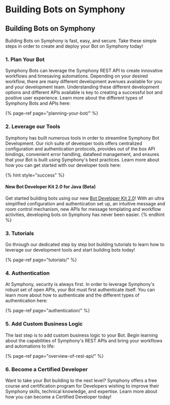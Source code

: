 # Building Bots on Symphony

## Building Bots on Symphony

Building Bots on Symphony is fast, easy, and secure. Take these simple steps in order to create and deploy your Bot on Symphony today!

### 1. Plan Your Bot

Symphony Bots can leverage the Symphony REST API to create innovative workflows and timesaving automations. Depending on your desired workflow, there are many different development avenues available for you and your development team. Understanding these different development options and different APIs available is key to creating a successful bot and positive user experience. Learn more about the different types of Symphony Bots and APIs here:

{% page-ref page="planning-your-bot/" %}

### 2. Leverage our Tools

Symphony has built numerous tools in order to streamline Symphony Bot Development. Our rich suite of developer tools offers centralized configuration and authentication protocols, provides out of the box API bindings, convenient error handling, datafeed management, and ensures that your Bot is built using Symphony's best practices. Learn more about how you can get started with our developer tools here:

{% hint style="success" %}
#### New Bot Developer Kit 2.0 for Java \(Beta\)

Get started building bots using our new [Bot Developer Kit 2.0](../developer-tools/developer-tools/bdk-2.0/)! With an ultra simplified configuration and authentication set up, an intuitive message and room control mechanism, new APIs for message templating and workflow activities, developing bots on Symphony has never been easier.
{% endhint %}

### 3.  Tutorials

Go through our dedicated step by step bot building tutorials to learn how to leverage our development tools and start building bots today!

{% page-ref page="tutorials/" %}

### 4.  Authentication

At Symphony, security is always first. In order to leverage Symphony's robust set of open APIs, your Bot must first authenticate itself. You can learn more about how to authenticate and the different types of authentication here:

{% page-ref page="authentication/" %}

### 5.  Add Custom Business Logic

The last step is to add custom business logic to your Bot. Begin learning about the capabilities of Symphony's REST APIs and bring your workflows and automations to life:

{% page-ref page="overview-of-rest-api/" %}

### 6.  Become a Certified Developer

Want to take your Bot building to the next level? Symphony offers a free course and certification program for Developers wishing to improve their Symphony skills, technical knowledge, and expertise. Learn more about how you can become a Certified Developer today!

